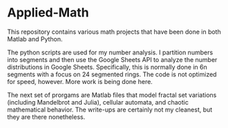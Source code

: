 # Applied-Math

This repository contains various math projects that have been done in both Matlab and Python. 

The python scripts are used for my number analysis. I partition numbers into segments and then use the Google Sheets API to analyze the number distributions in Google Sheets. Specifically, this is normally done in 6n segments with a focus on 24 segmented rings. The code is not optimized for speed, however. More work is being done here. 


The next set of prorgams are Matlab files that model fractal set variations (including Mandelbrot and Julia), cellular automata, and chaotic mathematical behavior. The write-ups are certainly not my cleanest, but they are there nonetheless. 
